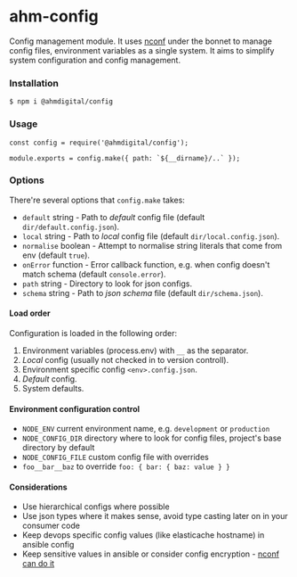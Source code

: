 # ahm-config

Config management module. It uses [nconf](https://github.com/indexzero/nconf) under the bonnet to manage config files, environment variables as a single system. It aims to simplify system configuration and config management.

### Installation

```shell
$ npm i @ahmdigital/config
```

### Usage

```
const config = require('@ahmdigital/config');

module.exports = config.make({ path: `${__dirname}/..` });
```

### Options 

There're several options that `config.make` takes:

- `default` string - Path to *default* config file (default `dir/default.config.json`).
- `local` string - Path to *local* config file (default `dir/local.config.json`).
- `normalise` boolean - Attempt to normalise string literals that come from env (default `true`).
- `onError` function - Error callback function, e.g. when config doesn't match schema (default `console.error`).
- `path` string - Directory to look for json configs.
- `schema` string - Path to *json schema* file (default `dir/schema.json`).

#### Load order

Configuration is loaded in the following order: 

1. Environment variables (process.env) with `__` as the separator.
2. *Local* config (usually not checked in to version controll).
3. Environment specific config `<env>.config.json`.
4. *Default* config.
5. System defaults.


#### Environment configuration control

 - `NODE_ENV` current environment name, e.g. `development` or `production`
 - `NODE_CONFIG_DIR` directory where to look for config files, project's base directory by default
 - `NODE_CONFIG_FILE` custom config file with overrides
 - `foo__bar__baz` to override `foo: { bar: { baz: value } }`


#### Considerations

 - Use hierarchical configs where possible
 - Use json types where it makes sense, avoid type casting later on in your consumer code
 - Keep devops specific config values (like elasticache hostname) in ansible config
 - Keep sensitive values in ansible or consider config encryption - [nconf can do it](https://github.com/indexzero/nconf#encrypting-file-contents)
